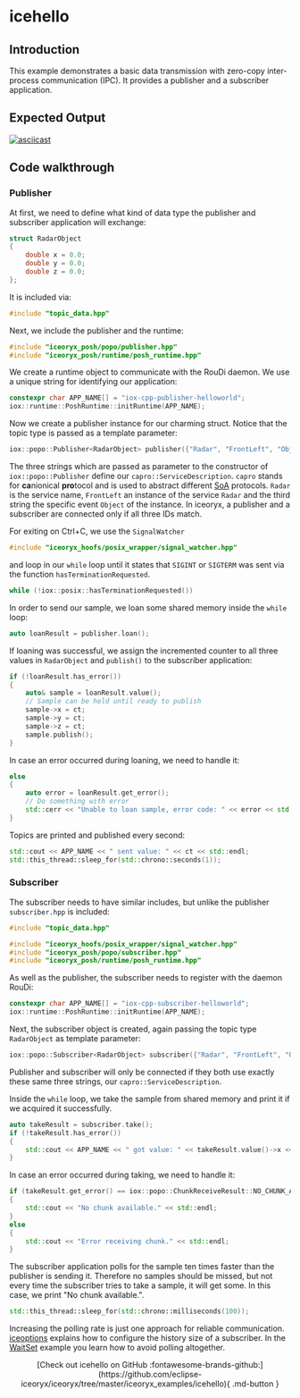 # icehello

## Introduction

This example demonstrates a basic data transmission with zero-copy inter-process communication (IPC).
It provides a publisher and a subscriber application.

## Expected Output

[![asciicast](https://asciinema.org/a/407357.svg)](https://asciinema.org/a/407357)

## Code walkthrough

### Publisher

At first, we need to define what kind of data type the publisher and subscriber application will exchange:

<!--[geoffrey][iceoryx_examples/icehello/topic_data.hpp][radar object]-->
```cpp
struct RadarObject
{
    double x = 0.0;
    double y = 0.0;
    double z = 0.0;
};
```

It is included via:

<!--[geoffrey][iceoryx_examples/icehello/iox_publisher_helloworld.cpp][include topic]-->
```cpp
#include "topic_data.hpp"
```

Next, we include the publisher and the runtime:

<!--[geoffrey][iceoryx_examples/icehello/iox_publisher_helloworld.cpp][include]-->
```cpp
#include "iceoryx_posh/popo/publisher.hpp"
#include "iceoryx_posh/runtime/posh_runtime.hpp"
```

We create a runtime object to communicate with the RouDi daemon. We use a unique string for identifying our application:

<!--[geoffrey][iceoryx_examples/icehello/iox_publisher_helloworld.cpp][initialize runtime]-->
```cpp
constexpr char APP_NAME[] = "iox-cpp-publisher-helloworld";
iox::runtime::PoshRuntime::initRuntime(APP_NAME);
```

Now we create a publisher instance for our charming struct. Notice that the topic type is passed as a template
parameter:

<!--[geoffrey][iceoryx_examples/icehello/iox_publisher_helloworld.cpp][create publisher]-->
```cpp
iox::popo::Publisher<RadarObject> publisher({"Radar", "FrontLeft", "Object"});
```

The three strings which are passed as parameter to the constructor of `iox::popo::Publisher` define our
`capro::ServiceDescription`. `capro` stands for **ca**nionical **pro**tocol and is used to abstract different
[SoA](https://en.wikipedia.org/wiki/Service-oriented_architecture) protocols. `Radar` is the service name, `FrontLeft`
an instance of the service `Radar` and the third string the specific event `Object` of the instance.
In iceoryx, a publisher and a subscriber are connected only if all three IDs match.

For exiting on Ctrl+C, we use the `SignalWatcher`
<!--[geoffrey][iceoryx_examples/icehello/iox_publisher_helloworld.cpp][include sig watcher]-->
```cpp
#include "iceoryx_hoofs/posix_wrapper/signal_watcher.hpp"
```

and loop in our `while` loop until it states that `SIGINT` or `SIGTERM` was sent via
the function `hasTerminationRequested`.
<!--[geoffrey][iceoryx_examples/icehello/iox_publisher_helloworld.cpp][wait for term]-->
```cpp
while (!iox::posix::hasTerminationRequested())
```

In order to send our sample, we loan some shared memory inside the `while` loop:

<!--[geoffrey][iceoryx_examples/icehello/iox_publisher_helloworld.cpp][loan]-->
```cpp
auto loanResult = publisher.loan();
```

If loaning was successful, we assign the incremented counter to all three values in `RadarObject` and `publish()` to the subscriber application:

<!--[geoffrey][iceoryx_examples/icehello/iox_publisher_helloworld.cpp][publish]-->
```cpp
if (!loanResult.has_error())
{
    auto& sample = loanResult.value();
    // Sample can be held until ready to publish
    sample->x = ct;
    sample->y = ct;
    sample->z = ct;
    sample.publish();
}
```

In case an error occurred during loaning, we need to handle it:

<!--[geoffrey][iceoryx_examples/icehello/iox_publisher_helloworld.cpp][error]-->
```cpp
else
{
    auto error = loanResult.get_error();
    // Do something with error
    std::cerr << "Unable to loan sample, error code: " << error << std::endl;
}
```

Topics are printed and published every second:

<!--[geoffrey][iceoryx_examples/icehello/iox_publisher_helloworld.cpp][msg]-->
```cpp
std::cout << APP_NAME << " sent value: " << ct << std::endl;
std::this_thread::sleep_for(std::chrono::seconds(1));
```

### Subscriber

The subscriber needs to have similar includes, but unlike the publisher `subscriber.hpp` is included:

<!--[geoffrey][iceoryx_examples/icehello/iox_subscriber_helloworld.cpp][include]-->
```cpp
#include "topic_data.hpp"

#include "iceoryx_hoofs/posix_wrapper/signal_watcher.hpp"
#include "iceoryx_posh/popo/subscriber.hpp"
#include "iceoryx_posh/runtime/posh_runtime.hpp"
```

As well as the publisher, the subscriber needs to register with the daemon RouDi:

<!--[geoffrey][iceoryx_examples/icehello/iox_subscriber_helloworld.cpp][initialize runtime]-->
```cpp
constexpr char APP_NAME[] = "iox-cpp-subscriber-helloworld";
iox::runtime::PoshRuntime::initRuntime(APP_NAME);
```

Next, the subscriber object is created, again passing the topic type `RadarObject` as template parameter:

<!--[geoffrey][iceoryx_examples/icehello/iox_subscriber_helloworld.cpp][initialize subscriber]-->
```cpp
iox::popo::Subscriber<RadarObject> subscriber({"Radar", "FrontLeft", "Object"});
```

Publisher and subscriber will only be connected if they both use exactly these same three strings, our `capro::ServiceDescription`.

Inside the `while` loop, we take the sample from shared memory and print it if we acquired it successfully.

<!--[geoffrey][iceoryx_examples/icehello/iox_subscriber_helloworld.cpp][receive]-->
```cpp
auto takeResult = subscriber.take();
if (!takeResult.has_error())
{
    std::cout << APP_NAME << " got value: " << takeResult.value()->x << std::endl;
}
```

In case an error occurred during taking, we need to handle it:

<!--[geoffrey][iceoryx_examples/icehello/iox_subscriber_helloworld.cpp][error]-->
```cpp
if (takeResult.get_error() == iox::popo::ChunkReceiveResult::NO_CHUNK_AVAILABLE)
{
    std::cout << "No chunk available." << std::endl;
}
else
{
    std::cout << "Error receiving chunk." << std::endl;
}
```

The subscriber application polls for the sample ten times faster than the publisher is sending it.
Therefore no samples should be missed, but not every time the subscriber tries
to take a sample, it will get some. In this case, we print "No chunk available.".

<!--[geoffrey][iceoryx_examples/icehello/iox_subscriber_helloworld.cpp][wait]-->
```cpp
std::this_thread::sleep_for(std::chrono::milliseconds(100));
```

Increasing the polling rate is just one approach for reliable communication.
[iceoptions](https://github.com/eclipse-iceoryx/iceoryx/tree/master/iceoryx_examples/iceoptions) explains how to
configure the history size of a subscriber. In the
[WaitSet](https://github.com/eclipse-iceoryx/iceoryx/tree/master/iceoryx_examples/waitset) example you learn how to
avoid polling altogether.

<center>
[Check out icehello on GitHub :fontawesome-brands-github:](https://github.com/eclipse-iceoryx/iceoryx/tree/master/iceoryx_examples/icehello){ .md-button }
</center>
